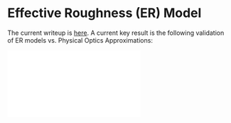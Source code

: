 # Effective Roughness (ER) Model
The current writeup is [here](./tex_writeups/derivations.pdf).
A current key result is the following validation of ER models vs. Physical Optics
Approximations:

![Power Density Profile Validation](./figures/PowerDensityValidation1.pdf)
